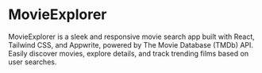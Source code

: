 # MovieExplorer
MovieExplorer is a sleek and responsive movie search app built with React, Tailwind CSS, and Appwrite, powered by The Movie Database (TMDb) API. Easily discover movies, explore details, and track trending films based on user searches. 

